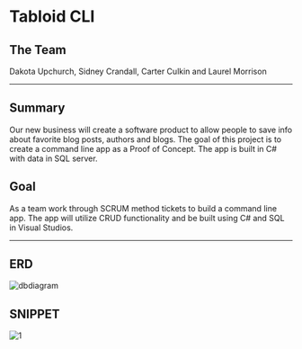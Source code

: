 # Tabloid CLI

## The Team

Dakota Upchurch, Sidney Crandall, Carter Culkin and Laurel Morrison

---

## Summary

Our new business will create a software product to allow people to save info about favorite blog posts, authors and blogs. The goal of this project is to create a command line app as a Proof of Concept. The app is built in C# with data in SQL server.

## Goal 

As a team work through SCRUM method tickets to build a command line app. The app will utilize CRUD functionality and be built using C# and SQL in Visual Studios.

---

## ERD
![dbdiagram](https://user-images.githubusercontent.com/78938657/122581850-7af25000-d025-11eb-8164-1d4956a90081.PNG)

## SNIPPET
![1](https://user-images.githubusercontent.com/78938657/122581864-7f1e6d80-d025-11eb-8eb1-b3f1ad20777d.PNG)
